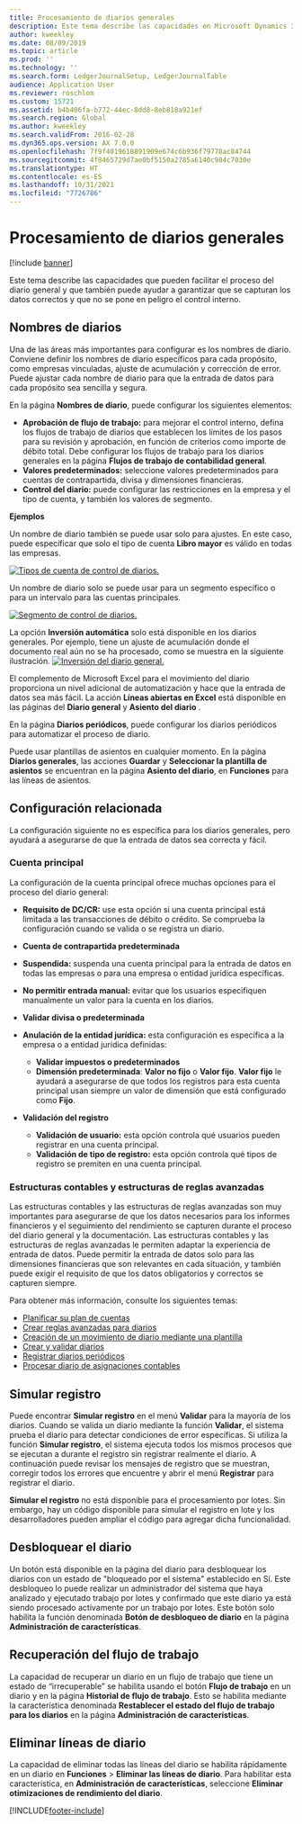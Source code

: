 ```yaml
---
title: Procesamiento de diarios generales
description: Este tema describe las capacidades en Microsoft Dynamics 365 Finance que pueden facilitar el proceso del diario general y que también puede ayudar a garantizar que se capturan los datos correctos y que no se pone en peligro el control interno.
author: kweekley
ms.date: 08/09/2019
ms.topic: article
ms.prod: ''
ms.technology: ''
ms.search.form: LedgerJournalSetup, LedgerJournalTable
audience: Application User
ms.reviewer: roschlom
ms.custom: 15721
ms.assetid: b4b406fa-b772-44ec-8dd8-8eb818a921ef
ms.search.region: Global
ms.author: kweekley
ms.search.validFrom: 2016-02-28
ms.dyn365.ops.version: AX 7.0.0
ms.openlocfilehash: 7f9f4019618891909e674c6b936f79778ac84744
ms.sourcegitcommit: 4f8465729d7ae0bf5150a2785a6140c984c7030e
ms.translationtype: HT
ms.contentlocale: es-ES
ms.lasthandoff: 10/31/2021
ms.locfileid: "7726786"
---
```

# <a name="general-journal-processing"></a>Procesamiento de diarios generales

[!include [banner](../includes/banner.md)]

Este tema describe las capacidades que pueden facilitar el proceso del diario general y que también puede ayudar a garantizar que se capturan los datos correctos y que no se pone en peligro el control interno.  

## <a name="journal-names"></a>Nombres de diarios

Una de las áreas más importantes para configurar es los nombres de diario. Conviene definir los nombres de diario específicos para cada propósito, como empresas vinculadas, ajuste de acumulación y corrección de error. Puede ajustar cada nombre de diario para que la entrada de datos para cada propósito sea sencilla y segura. 

En la página **Nombres de diario**, puede configurar los siguientes elementos:

-   **Aprobación de flujo de trabajo:** para mejorar el control interno, defina los flujos de trabajo de diarios que establecen los límites de los pasos para su revisión y aprobación, en función de criterios como importe de débito total. Debe configurar los flujos de trabajo para los diarios generales en la página **Flujos de trabajo de contabilidad general**.
-   **Valores predeterminados:** seleccione valores predeterminados para cuentas de contrapartida, divisa y dimensiones financieras.
-   **Control del diario:** puede configurar las restricciones en la empresa y el tipo de cuenta, y también los valores de segmento. 

**Ejemplos**

Un nombre de diario también se puede usar solo para ajustes. En este caso, puede especificar que solo el tipo de cuenta **Libro mayor** es válido en todas las empresas. 

[![Tipos de cuenta de control de diarios.](./media/journal-control-account-types1.png)](./media/journal-control-account-types1.png)

Un nombre de diario solo se puede usar para un segmento específico o para un intervalo para las cuentas principales. 

[![Segmento de control de diarios.](./media/journal-control-segment1.png)](./media/journal-control-segment1.png)

La opción **Inversión automática** solo está disponible en los diarios generales. Por ejemplo, tiene un ajuste de acumulación donde el documento real aún no se ha procesado, como se muestra en la siguiente ilustración.
[![Inversión del diario general.](./media/general-journal-reversing1.png)](./media/general-journal-reversing1.png) 

El complemento de Microsoft Excel para el movimiento del diario proporciona un nivel adicional de automatización y hace que la entrada de datos sea más fácil. La acción **Líneas abiertas en Excel** está disponible en las páginas del **Diario general** y **Asiento del diario** . 

En la página **Diarios periódicos**, puede configurar los diarios periódicos para automatizar el proceso de diario. 

Puede usar plantillas de asientos en cualquier momento. En la página **Diarios generales**, las acciones **Guardar** y **Seleccionar la plantilla de asientos** se encuentran en la página **Asiento del diario**, en **Funciones** para las líneas de asientos.

## <a name="related-setup"></a>Configuración relacionada
La configuración siguiente no es específica para los diarios generales, pero ayudará a asegurarse de que la entrada de datos sea correcta y fácil.

### <a name="main-account"></a>Cuenta principal

La configuración de la cuenta principal ofrece muchas opciones para el proceso del diario general:

-   **Requisito de DC/CR:** use esta opción si una cuenta principal está limitada a las transacciones de débito o crédito. Se comprueba la configuración cuando se valida o se registra un diario.

-   **Cuenta de contrapartida predeterminada**
-   **Suspendida:** suspenda una cuenta principal para la entrada de datos en todas las empresas o para una empresa o entidad jurídica específicas.
-   **No permitir entrada manual:** evitar que los usuarios especifiquen manualmente un valor para la cuenta en los diarios.
-   **Validar divisa o predeterminada**
-   **Anulación de la entidad jurídica:** esta configuración es específica a la empresa o a entidad jurídica definidas:
    -   **Validar impuestos o predeterminados**
    -   **Dimensión predeterminada**: **Valor no fijo** o **Valor fijo**. **Valor fijo** le ayudará a asegurarse de que todos los registros para esta cuenta principal usan siempre un valor de dimensión que está configurado como **Fijo**.
-   **Validación del registro**
    -   **Validación de usuario:** esta opción controla qué usuarios pueden registrar en una cuenta principal.
    -   **Validación de tipo de registro:** esta opción controla qué tipos de registro se premiten en una cuenta principal.

### <a name="accounting-structures-and-advanced-rules-structures"></a>Estructuras contables y estructuras de reglas avanzadas

Las estructuras contables y las estructuras de reglas avanzadas son muy importantes para asegurarse de que los datos necesarios para los informes financieros y el seguimiento del rendimiento se capturen durante el proceso del diario general y la documentación. Las estructuras contables y las estructuras de reglas avanzadas le permiten adaptar la experiencia de entrada de datos. Puede permitir la entrada de datos solo para las dimensiones financieras que son relevantes en cada situación, y también puede exigir el requisito de que los datos obligatorios y correctos se capturen siempre.

Para obtener más información, consulte los siguientes temas:
- [Planificar su plan de cuentas](plan-chart-of-accounts.md) 
- [Crear reglas avanzadas para diarios](tasks/create-advanced-rules-journals.md)
- [Creación de un movimiento de diario mediante una plantilla](tasks/create-journal-entry-template.md)
- [Crear y validar diarios](tasks/create-validate-journals.md)
- [Registrar diarios periódicos](tasks/post-periodic-journals.md)
- [Procesar diario de asignaciones contables](tasks/process-ledger-allocation-journal.md)

## <a name="simulate-posting"></a>Simular registro
Puede encontrar **Simular registro** en el menú **Validar** para la mayoría de los diarios. Cuando se valida un diario mediante la función **Validar**, el sistema prueba el diario para detectar condiciones de error específicas. Si utiliza la función **Simular registro**, el sistema ejecuta todos los mismos procesos que se ejecutan a durante el registro sin registrar realmente el diario. A continuación puede revisar los mensajes de registro que se muestran, corregir todos los errores que encuentre y abrir el menú **Registrar** para registrar el diario. 

**Simular el registro** no está disponible para el procesamiento por lotes. Sin embargo, hay un código disponible para simular el registro en lote y los desarrolladores pueden ampliar el código para agregar dicha funcionalidad.  

## <a name="journal-unlock"></a>Desbloquear el diario
Un botón está disponible en la página del diario para desbloquear los diarios con un estado de "bloqueado por el sistema" establecido en Sí. Este desbloqueo lo puede realizar un administrador del sistema que haya analizado y ejecutado trabajo por lotes y confirmado que este diario ya está siendo procesado activamente por un trabajo por lotes. Este botón solo habilita la función denominada **Botón de desbloqueo de diario** en la página **Administración de características**. 

## <a name="workflow-recall"></a>Recuperación del flujo de trabajo 
La capacidad de recuperar un diario en un flujo de trabajo que tiene un estado de “irrecuperable” se habilita usando el botón **Flujo de trabajo** en un diario y en la página **Historial de flujo de trabajo**. Esto se habilita mediante la característica denominada **Restablecer el estado del flujo de trabajo para los diarios** en la página **Administración de características**.

## <a name="delete-journal-lines"></a>Eliminar líneas de diario
La capacidad de eliminar todas las líneas del diario se habilita rápidamente en un diario en **Funciones** > **Eliminar las líneas de diario**. Para habilitar esta característica, en **Administración de características**, seleccione **Eliminar otimizaciones de rendimiento del diario**.


[!INCLUDE[footer-include](../../includes/footer-banner.md)]
